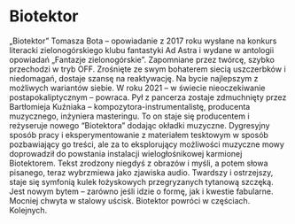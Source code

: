 # Biotektor
„Biotektor” Tomasza Bota – opowiadanie z 2017 roku wysłane na konkurs literacki zielonogórskiego klubu fantastyki Ad Astra i wydane w antologii opowiadań „Fantazje zielonogórskie”. Zapomniane przez twórcę, szybko przechodzi w tryb OFF. Zrośnięte ze swym bohaterem siecią uszczerbków i niedomagań, dostaje szansę na reaktywację. Na bycie najlepszym z możliwych wariantów siebie. W roku 2021 – w świecie nieoczekiwanie postapokaliptycznym – powraca. Pył z pancerza zostaje zdmuchnięty przez Bartłomieja Kuźniaka – kompozytora-instrumentalistę, producenta muzycznego, inżyniera masteringu. To on staje się producentem i reżyseruje nowego “Biotektora” dodając okładki muzyczne. Dygresyjny sposób pracy i eksperymentowanie z materiałem tesktowym w sposób pozbawiający go treści, ale za to eksplorujący możliwości muzyczne mowy doprowadził do powstania instalacji wielogłośnikowej karmionej Biotektorem. Tekst zrodzony niegdyś z obrazów i myśli, a potem słowa pisanego, teraz wybrzmiewa jako zjawiska audio. Twardszy i ostrzejszy, staje się symfonią kulek łożyskowych przegryzanych tytanową szczęką. Jest nowym bytem – zarówno jeśli idzie o formę, jak i kwestie fabularne. Mocniej chwyta w stalowy uścisk. Biotektor powróci w częściach. Kolejnych.
